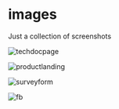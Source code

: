 # images
Just a collection of screenshots

![techdocpage](https://user-images.githubusercontent.com/42507989/65053049-fa269180-d930-11e9-8422-16d38d50f518.png)

![productlanding](https://user-images.githubusercontent.com/42507989/65069178-c313a880-d94f-11e9-8fc6-c8bbb6f01f2d.png)

![surveyform](https://user-images.githubusercontent.com/42507989/65069249-e9394880-d94f-11e9-9be0-a865093ebd7a.png)

![fb](https://user-images.githubusercontent.com/42507989/65184785-db58f580-da2b-11e9-81cf-27ef608591ca.jpg)

